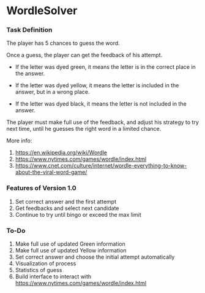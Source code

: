 # WordleSolver

### Task Definition
The player has 5 chances to guess the word.

Once a guess, the player can get the feedback of his attempt.

- If the letter was dyed green, it means the letter is in the correct place in the answer.

- If the letter was dyed yellow, it means the letter is included in the answer, but in a wrong place.

- If the letter was dyed black, it means the letter is not included in the answer.

The player must make full use of the feedback, and adjust his strategy to try next time, 
until he guesses the right word in a limited chance.

More info: 

1. https://en.wikipedia.org/wiki/Wordle
2. https://www.nytimes.com/games/wordle/index.html
3. https://www.cnet.com/culture/internet/wordle-everything-to-know-about-the-viral-word-game/

### Features of Version 1.0
1. Set correct answer and the first attempt
2. Get feedbacks and select next candidate
3. Continue to try until bingo or exceed the max limit

### To-Do
1. Make full use of updated Green information
2. Make full use of updated Yellow information
3. Set correct answer and choose the initial attempt automatically
4. Visualization of process
5. Statistics of guess
6. Build interface to interact with https://www.nytimes.com/games/wordle/index.html
